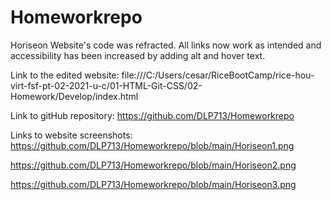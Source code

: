 # Homeworkrepo

Horiseon Website's code was refracted. All links now work as intended and accessibility has been increased by adding alt and hover text. 

Link to the edited website: 
file:///C:/Users/cesar/RiceBootCamp/rice-hou-virt-fsf-pt-02-2021-u-c/01-HTML-Git-CSS/02-Homework/Develop/index.html 

Link to gitHub repository:
https://github.com/DLP713/Homeworkrepo

Links to website screenshots:
https://github.com/DLP713/Homeworkrepo/blob/main/Horiseon1.png

https://github.com/DLP713/Homeworkrepo/blob/main/Horiseon2.png

https://github.com/DLP713/Homeworkrepo/blob/main/Horiseon3.png

